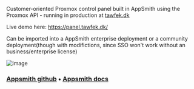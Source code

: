 Customer-oriented Proxmox control panel built in AppSmith using the Proxmox API - running in production at [tawfek.dk](https://tawfek.dk)

Live demo here: https://panel.tawfek.dk/

Can be imported into a AppSmith enterprise deployment or a community deployment(though with modifictions, since SSO won't work without an business/enterprise license)

![image](https://github.com/tawfek-pmv/pve-control-panel/assets/82479894/416b7f48-af48-4d36-bf8f-7b3ac12c8b26)

### [Appsmith github](https://github.com/appsmithorg/appsmith) • [Appsmith docs](https://docs.appsmith.com/?utm_source=github&utm_medium=social&utm_content=appsmith_docs&utm_campaign=null&utm_term=appsmith_docs)
